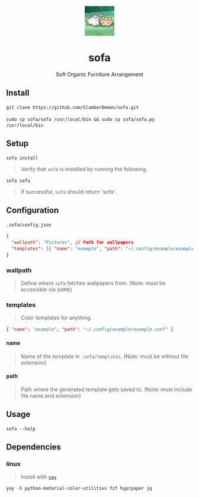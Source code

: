 <div align="center">

<img src="sofa.png" width="80">

# sofa

Soft Organic Furniture Arrangement

</div>

## Install

```
git clone https://github.com/SlumberDemon/sofa.git

sudo cp sofa/sofa /usr/local/bin && sudo cp sofa/sofa.py /usr/local/bin
```

## Setup

```
sofa install
```

> Verify that `sofa` is installed by running the following.

```
sofa sofa
```

> If successful, `sofa` should return 'sofa'.

## Configuration

`.sofa/config.json`

```json
{
  "wallpath": "Pictures", // Path for wallpapers
  "templates": [{ "name": "example", "path": "~/.config/example/example.conf" }] // Templater
}
```

### wallpath

> Define where `sofa` fetches wallpapers from. (Note: must be accessible via `$HOME`)

### templates

> Color templates for anything.

```json
{ "name": "example", "path": "~/.config/example/example.conf" }
```

#### name

> Name of the template in `.sofa/templates`. (Note: must be without file extension)

#### path

> Path where the generated template gets saved to. (Note: must include file name and extension)

## Usage

```
sofa --help
```

## Dependencies

### linux

> Install with [`yay`](https://github.com/Jguer/yay)

```
yay -S python-material-color-utilities fzf hyprpaper jq
```
